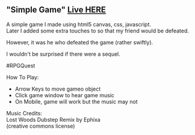 ## "Simple Game"   [Live HERE](https://branson-cant-doit.surge.sh)
A simple game I made using html5 canvas, css, javascript.  
Later I added some extra touches to so that my friend would be defeated.

However, it was he who defeated the game (rather swiftly).

I wouldn't be surprised if there were a sequel.

\#RPGQuest

How To Play:
- Arrow Keys to move gameo object
- Click game window to hear game music
- On Mobile, game will work but the music may not


Music Credits:  
Lost Woods Dubstep Remix by Ephixa  
(creative commons license)
